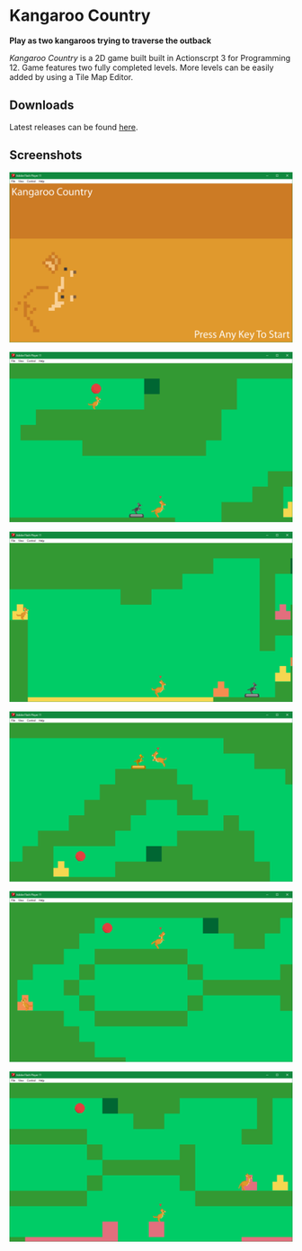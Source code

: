 

# Kangaroo Country

**Play as two kangaroos trying to traverse the outback**

*Kangaroo Country* is a 2D game built built in Actionscrpt 3 for Programming 12.  Game features two fully completed levels.  More levels can be easily added by using a Tile Map Editor.


## Downloads

Latest releases can be found [here](https://github.com/woofers/kangaroo-country/releases).


## Screenshots

![img](./screenshots/title.png "Title Screen")

![img](./screenshots/ball.png "Ball")

![img](./screenshots/bridge.png "Bridge")

![img](./screenshots/leap.png "Leap")

![img](./screenshots/level2.png "Level 2")

![img](./screenshots/float_bridge.png "Floating Bridge")

